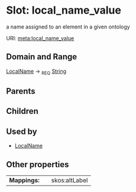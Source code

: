 
# Slot: local_name_value


a name assigned to an element in a given ontology

URI: [meta:local_name_value](https://w3id.org/linkml/meta/local_name_value)


## Domain and Range

[LocalName](LocalName.md) ->  <sub>REQ</sub> [String](types/String.md)

## Parents


## Children


## Used by

 * [LocalName](LocalName.md)

## Other properties

|  |  |  |
| --- | --- | --- |
| **Mappings:** | | skos:altLabel |

